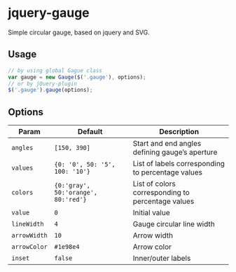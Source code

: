 # jquery-gauge

Simple circular gauge, based on jquery and SVG.

## Usage

```js
// by using global Gague class
var gauge = new Gauge($('.gauge'), options);
// or by jQuery-plugin
$('.gauge').gauge(options);
```

## Options

| Param | Default | Description |
|---|---|---|
| `angles` | `[150, 390]` | Start and end angles defining gauge’s aperture |
| `values` | `{0: '0', 50: '5', 100: '10'}` | List of labels corresponding to percentage values |
| `colors` | `{0:'gray', 50:'orange', 80:'red'}` | List of colors corresponding to percentage values |
| `value` | `0` | Initial value |
| `lineWidth` | `4` | Gauge circular line width |
| `arrowWidth` | `10` | Arrow width |
| `arrowColor` | `#1e98e4` | Arrow color |
| `inset` | `false` | Inner/outer labels |